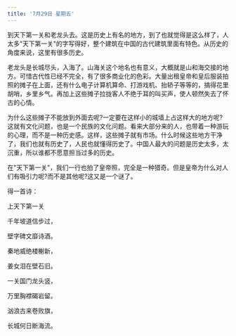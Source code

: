 ```yaml
---
title: '7月29日 星期五'
---
```


到天下第一关和老龙头去。这是历史上有名的地方，到了也就觉得是这么样了，人太多"天下第一关"的字写得好，整个建筑在中国的古代建筑里面有特色。从历史的角度来说，这里有很多历史。

老龙头是长城尽头，入海了。山海关这个地名也有意义，大概就是山和海交接的地方。可惜古代性已经不完全，有了很多商业化的色彩。大量出租皇帝和皇后服装拍照的摊子在上面，还有什么电子计算机算命、打游戏机、抬轿子等等的，搞得花里胡哨，乡里乡气。再加上这些摊子拉拢客人不绝于耳的叫买声，使人顿然失去了怀古的心情。

为什么这些摊子不能放到外面去呢?一定要在这样小的城墙上占这样大的地方呢?这就有文化问题，也是一个民族的文化问题。看来大部分来的人，也带着一种游玩的心理，而不是一种历史感。这样，这些摊子就有市场。什么时候这些地方干净了，我们也就有历史了，人民也就懂得历史了。中国人最大的问题是历史太多，太沉重，所以谁都不愿意担当过多的历史。

在"天下第一关"，我们一行也拍了皇帝照，完全是一种猎奇。但是皇帝为什么对人们有吸引力呢?而不是其他呢?这又是一个谜了。

得一首诗：

上天下第一关

千年坡道信步过，

壁字碑文靡诗酒。

秦地威绝楼榭新，

姜女泪在壁石旧。

一关国门龙头竖，

万里胸襟碣岩留。

汹浪古来卷败旗，

长城何日断海流。

